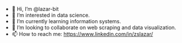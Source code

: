- 👋 Hi, I’m @lazar-bit
- 👀 I’m interested in data science.
- 🌱 I’m currently learning information systems.
- 💞️ I’m looking to collaborate on web scraping and data visualization.
- 📫 How to reach me: https://www.linkedin.com/in/zslazar/

<!---
lazar-bit/lazar-bit is a ✨ special ✨ repository because its `README.md` (this file) appears on your GitHub profile.
You can click the Preview link to take a look at your changes.
--->
